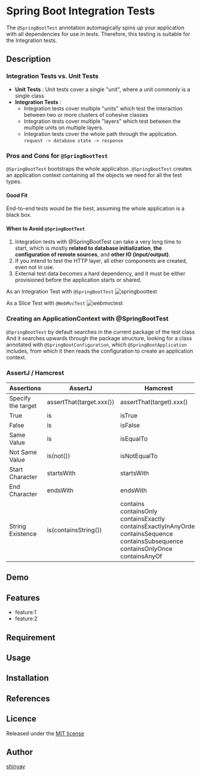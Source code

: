 # Spring Boot Integration Tests

The `@SpringBootTest` annotation automagically spins up your application with all dependencies for use in tests.
Therefore, this testing is suitable for the Integration tests.

## Description
### Integration Tests vs. Unit Tests
- **Unit Tests** : Unit tests cover a single "unit", where a unit commonly is a single class
- **Integration Tests** :
  - Integration tests cover multiple "units" which test the interaction between two or more clusters of cohesive classes
  - Integration tests cover multiple "layers" which test between the multiple units on multiple layers.
  - Integration tests cover the whole path through the application. `request -> database state -> response`

### Pros and Cons for `@SpringBootTest`
`@SpringBootTest` bootstraps the whole application.
`@SpringBootTest` creates an application context containing all the objects we need for all the test types.

#### Good Fit
End-to-end tests would be the best, assuming the whole application is a black box.

#### When to Avoid `@SpringBootTest`
1. Integration tests with @SpringBootTest can take a very long time to start,
which is mostly **related to database initialization**, **the configuration of remote sources**, and **other IO (input/output)**.
2. If you intend to test the HTTP layer, all other components are created, even not in use.
3. External test data becomes a hard dependency, and it must be either provisioned before the application starts or shared.

As an Integration Test with `@SpringBootTest`
![springboottest](https://user-images.githubusercontent.com/3072734/126014256-612a0f2a-fd4f-48a5-9c2f-cbf6c14b49fc.png)

As a Slice Test with `@WebMvcTest`
![webmvctest](https://user-images.githubusercontent.com/3072734/126014356-6ed1b6b5-21f1-40ce-b465-48ece1789d29.png)

### Creating an ApplicationContext with @SpringBootTest
`@SpringBootTest` by default searches in the current package of the test class
And it searches upwards through the package structure, looking for a class annotated with `@SpringBootConfiguration`, which `@SpringBootApplication` includes, from which it then reads the configuration to create an application context.

### AssertJ / Hamcrest

|Assertions|AssertJ|Hamcrest|
|----------|-------|--------|
|Specify the target|assertThat(target.xxx())|assertThat(target).xxx()|
|True|is|isTrue|
|False|is|isFalse|
|Same Value|is|isEqualTo|
|Not Same Value|is(not())|isNotEqualTo|
|Start Character|startsWith|startsWith|
|End Character|endsWith|endsWith|
|String Existence|is(containsString())|contains<br>containsOnly<br>containsExactly<br>containsExactlyInAnyOrder<br>containsSequence<br>containsSubsequence<br>containsOnlyOnce<br>containsAnyOf|

## Demo

## Features

- feature:1
- feature:2

## Requirement

## Usage

## Installation

## References

## Licence

Released under the [MIT license](https://gist.githubusercontent.com/shinyay/56e54ee4c0e22db8211e05e70a63247e/raw/34c6fdd50d54aa8e23560c296424aeb61599aa71/LICENSE)

## Author

[shinyay](https://github.com/shinyay)
